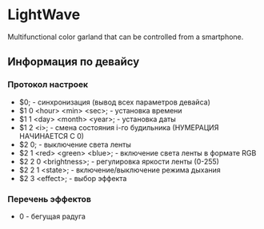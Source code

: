 # LightWave
Multifunctional color garland that can be controlled from a smartphone.
## Информация по девайсу

### Протокол настроек
- $0; - cинхронизация (вывод всех параметров девайса)
- $1 0 \<hour\> \<min\> \<sec\>; - установка времени
- $1 1 \<day\> \<month\> \<year\>; - установка даты
- $1 2 \<i\>; - смена состояния i-го будильника (НУМЕРАЦИЯ НАЧИНАЕТСЯ С 0)
- $2 0; - выключение света ленты
- $2 1 \<red\> \<green\> \<blue\>; - включение света ленты в формате RGB
- $2 2 0 \<brightness\>; - регулировка яркости ленты (0-255)
- $2 2 1 \<state>; - включение/выключение режима дыхания
- $2 3 \<effect\>; - выбор эффекта

### Перечень эффектов
- 0 - бегущая радуга